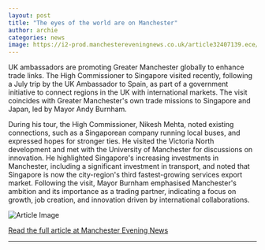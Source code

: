 ```yaml
---
layout: post
title: "The eyes of the world are on Manchester"
author: archie
categories: news
image: https://i2-prod.manchestereveningnews.co.uk/article32407139.ece/ALTERNATES/s1200/1_JT_-MEN_03092025_03.jpg
---
```

UK ambassadors are promoting Greater Manchester globally to enhance trade links. The High Commissioner to Singapore visited recently, following a July trip by the UK Ambassador to Spain, as part of a government initiative to connect regions in the UK with international markets. The visit coincides with Greater Manchester's own trade missions to Singapore and Japan, led by Mayor Andy Burnham. 

During his tour, the High Commissioner, Nikesh Mehta, noted existing connections, such as a Singaporean company running local buses, and expressed hopes for stronger ties. He visited the Victoria North development and met with the University of Manchester for discussions on innovation. He highlighted Singapore's increasing investments in Manchester, including a significant investment in transport, and noted that Singapore is now the city-region's third fastest-growing services export market. Following the visit, Mayor Burnham emphasised Manchester's ambition and its importance as a trading partner, indicating a focus on growth, job creation, and innovation driven by international collaborations.

![Article Image](https://i2-prod.manchestereveningnews.co.uk/article32407139.ece/ALTERNATES/s1200/1_JT_-MEN_03092025_03.jpg)

[Read the full article at Manchester Evening News](https://www.manchestereveningnews.co.uk/news/greater-manchester-news/eyes-world-manchester-32406028)

---
